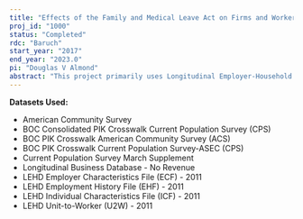 ```yaml
---
title: "Effects of the Family and Medical Leave Act on Firms and Workers: Evidence from the LEHD"
proj_id: "1000"
status: "Completed"
rdc: "Baruch"
start_year: "2017"
end_year: "2023.0"
pi: "Douglas V Almond"
abstract: "This project primarily uses Longitudinal Employer-Household Dynamics (LEHD) data to analyze the transitional dynamics of workers and adjustment of firms to the Family and Medical Leave Act (FMLA) of 1993. FMLA mandated large employers to provide job-protected unpaid leave for specified family and medical reasons. Little is known about how firms and workers have responded to this mandate. This project investigates whether the firms that qualify for FMLA have changed the employment composition of their workforce, if earnings and promotions of workers in those firms have adjusted to reflect the cost of the FMLA mandate, the impacts of the law on leave taking, hours of work, fertility, and employer based health insurance of the workforce, and if firms themselves have changed their size in response to FMLA, since only firms with 50 or more employees are subject to the law. This project also employs data from the Longitudinal Business Database, American Community Survey (for information on fertility and health insurance), and Current Population Surveys (for information on leave taking and hours of work)."
---
```


**Datasets Used:**

  - American Community Survey 
  - BOC Consolidated PIK Crosswalk Current Population Survey (CPS) 
  - BOC PIK Crosswalk American Community Survey (ACS) 
  - BOC PIK Crosswalk Current Population Survey-ASEC (CPS) 
  - Current Population Survey March Supplement 
  - Longitudinal Business Database - No Revenue 
  - LEHD Employer Characteristics File (ECF) - 2011 
  - LEHD Employment History File (EHF) - 2011 
  - LEHD Individual Characteristics File (ICF) - 2011 
  - LEHD Unit-to-Worker (U2W) - 2011 

